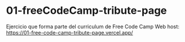 # 01-freeCodeCamp-tribute-page
Ejercicio que forma parte del curriculum de Free Code Camp
Web host: https://01-free-code-camp-tribute-page.vercel.app/
